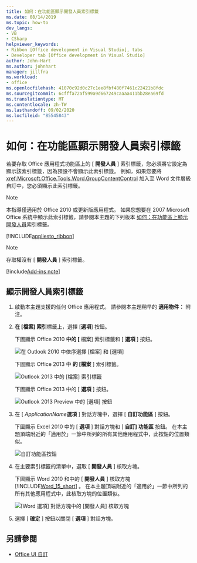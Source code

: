 ```yaml
---
title: 如何：在功能區顯示開發人員索引標籤
ms.date: 08/14/2019
ms.topic: how-to
dev_langs:
- VB
- CSharp
helpviewer_keywords:
- Ribbon [Office development in Visual Studio], tabs
- Developer tab [Office development in Visual Studio]
author: John-Hart
ms.author: johnhart
manager: jillfra
ms.workload:
- office
ms.openlocfilehash: 41070c92d0c27c1ee8fbf480f7461c22421b8fdc
ms.sourcegitcommit: 6cfffa72af599a9d667249caaaa411bb28ea69fd
ms.translationtype: MT
ms.contentlocale: zh-TW
ms.lasthandoff: 09/02/2020
ms.locfileid: "85545843"
---
```

# <a name="how-to-show-the-developer-tab-on-the-ribbon"></a>如何：在功能區顯示開發人員索引標籤
  若要存取 Office 應用程式功能區上的 [ **開發人員** ] 索引標籤，您必須將它設定為顯示該索引標籤，因為預設不會顯示此索引標籤。 例如，如果您要將 <xref:Microsoft.Office.Tools.Word.GroupContentControl> 加入至 Word 文件層級自訂中，您必須顯示此索引標籤。

> [!NOTE]
> 本指導僅適用於 Office 2010 或更新版應用程式。 如果您想要在 2007 Microsoft Office 系統中顯示此索引標籤，請參閱本主題的下列版本 [如何：在功能區上顯示開發人員](https://web.archive.org/web/20140303033431/msdn.microsoft.com/library/bb608625(v=vs.90).aspx
)索引標籤。

 [!INCLUDE[appliesto_ribbon](../vsto/includes/appliesto-ribbon-md.md)]

> [!NOTE]
> 存取權沒有 [ **開發人員** ] 索引標籤。

[!include[Add-ins note](includes/addinsnote.md)]

## <a name="to-show-the-developer-tab"></a>顯示開發人員索引標籤

1. 啟動本主題支援的任何 Office 應用程式。 請參閱本主題稍早的 **適用物件：** 附注。

2. **在 [檔案] 索引**標籤上，選擇 [**選項**] 按鈕。

     下圖顯示 Office 2010 **中的 [** 檔案] 索引標籤和 [ **選項** ] 按鈕。

     ![在 Outlook 2010 中依序選擇 [檔案] 和 [選項]](../vsto/media/vsto-office-file-tab.png "在 Outlook 2010 中依序選擇 [檔案] 和 [選項]")

     下圖顯示 Office 2013 中 **的 [檔案** ] 索引標籤。

     ![Outlook 2013 中的 [檔案] 索引標籤](../vsto/media/vsto-office2013-filetab.png "Outlook 2013 中的 [檔案] 索引標籤")

     下圖顯示 Office 2013 中的 [ **選項** ] 按鈕。

     ![Outlook 2013 Preview 中的 [選項] 按鈕](../vsto/media/vsto-office2013-optionsbutton.png "Outlook 2013 Preview 中的 [選項] 按鈕")

3. 在 [ _ApplicationName_**選項** ] 對話方塊中，選擇 [ **自訂功能區** ] 按鈕。

     下圖顯示 Excel 2010 中的 [ **選項** ] 對話方塊和 [ **自訂] 功能區** 按鈕。 在本主題頂端附近的「適用於」一節中所列的所有其他應用程式中，此按鈕的位置類似。

     ![自訂功能區按鈕](../vsto/media/vsto-office2010-customizeribbonbutton.png "自訂功能區按鈕")

4. 在主要索引標籤的清單中，選取 [ **開發人員** ] 核取方塊。

     下圖顯示 Word 2010 和中的 [ **開發人員** ] 核取方塊 [!INCLUDE[Word_15_short](../vsto/includes/word-15-short-md.md)] 。 在本主題頂端附近的「適用於」一節中所列的所有其他應用程式中，此核取方塊的位置類似。

     ![[Word 選項] 對話方塊中的 [開發人員] 核取方塊](../vsto/media/vsto-office2010-developercheckbox.png "[Word 選項] 對話方塊中的 [開發人員] 核取方塊")

5. 選擇 [ **確定** ] 按鈕以關閉 [ **選項** ] 對話方塊。

## <a name="see-also"></a>另請參閱
- [Office UI 自訂](../vsto/office-ui-customization.md)
